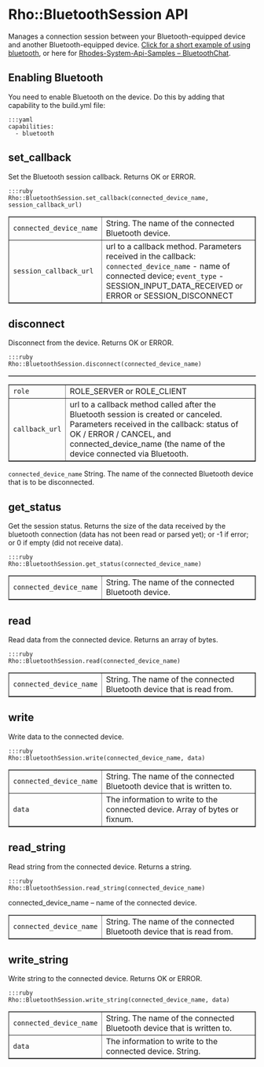 # Rho::BluetoothSession API

Manages a connection session between your Bluetooth-equipped device and another Bluetooth-equipped device. [Click for a short example of using bluetooth](../rhodes/device-caps#bluetooth-ex), or here for [Rhodes-System-Api-Samples – BluetoothChat](https://github.com/rhomobile/rhodes-system-api-samples/tree/master/app/BluetoothChat/).

## Enabling Bluetooth

You need to enable Bluetooth on the device. Do this by adding that capability to the build.yml file:

	:::yaml
	capabilities:
	  - bluetooth

## set_callback

Set the Bluetooth session callback. Returns OK or ERROR.

	:::ruby
	Rho::BluetoothSession.set_callback(connected_device_name, session_callback_url)

<table border="1">
<tr>
	<td><code>connected_device_name</code></td>
	<td>String. The name of the connected Bluetooth device.</td>
</tr>
<tr>
	<td><code>session_callback_url</code></td>
	<td>url to a callback method. Parameters received in the callback: <code>connected_device_name</code> - name of connected device; <code>event_type</code> - SESSION_INPUT_DATA_RECEIVED or ERROR or SESSION_DISCONNECT
	</td>
</tr>
</table>

## disconnect

Disconnect from the device. Returns OK or ERROR.

	:::ruby
	Rho::BluetoothSession.disconnect(connected_device_name)

<table border="1">
<tr>
	<table border="1">
<tr>
	<td><code>role</code></td>
	<td>ROLE_SERVER or ROLE_CLIENT</td>
</tr>
<tr>
	<td><code>callback_url</code></td>
	<td>url to a callback method called after the Bluetooth session is created or canceled. Parameters received in the callback: status of OK / ERROR / CANCEL, and connected_device_name (the name of the device connected via Bluetooth.
	</td>
</tr>
</table><td><code>connected_device_name</code></td>
	<td>String. The name of the connected Bluetooth device that is to be disconnected.</td>
</tr>
</table>

## get_status

Get the session status. Returns the size of the data received by the bluetooth connection (data has not been read or parsed yet); or -1 if error; or 0 if empty (did not receive data).

	:::ruby
	Rho::BluetoothSession.get_status(connected_device_name)

<table border="1">
<tr>
	<td><code>connected_device_name</code></td>
	<td>String. The name of the connected Bluetooth device.</td>
</tr>
</table>

## read

Read data from the connected device. Returns an array of bytes.

	:::ruby
	Rho::BluetoothSession.read(connected_device_name)

<table border="1">
<tr>
	<td><code>connected_device_name</code></td>
	<td>String. The name of the connected Bluetooth device that is read from.</td>
</tr>
</table>

## write

Write data to the connected device.

	:::ruby
	Rho::BluetoothSession.write(connected_device_name, data)

<table border="1">
<tr>
	<td><code>connected_device_name</code></td>
	<td>String. The name of the connected Bluetooth device that is written to.</td>
</tr>
<tr>
	<td><code>data</code></td>
	<td>The information to write to the connected device. Array of bytes or fixnum.</td>
</tr>
</table>

## read_string

Read string from the connected device. Returns a string.

	:::ruby
	Rho::BluetoothSession.read_string(connected_device_name)

connected_device_name – name of the connected device.

<table border="1">
<tr>
	<td><code>connected_device_name</code></td>
	<td>String. The name of the connected Bluetooth device that is read from.</td>
</tr>
</table>

## write_string

Write string to the connected device. Returns OK or ERROR.

	:::ruby
	Rho::BluetoothSession.write_string(connected_device_name, data)

<table border="1">
<tr>
	<td><code>connected_device_name</code></td>
	<td>String. The name of the connected Bluetooth device that is written to.</td>
</tr>
<tr>
	<td><code>data</code></td>
	<td>The information to write to the connected device. String.</td>
</tr>
</table>
